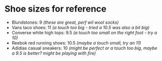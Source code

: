 # Shoe sizes for reference

- Blundstones: 9 _(these are great, perf wil wool socks)_
- Vans taco shoes: 11 _(a touch too big - tried a 10.5 was also a bit big)_
- Converse white high tops: 9.5 _(a touch too small on the right foot - try a 10)_
- Reebok red running shoes: 10.5 _(maybe a touch small, try an 11)_
- Adidias casual sneakers: 10 _(might be perfect or a touch too big, maybe a 9.5 is better? might be playing with fire)_
